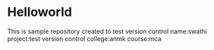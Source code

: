 # Helloworld
This is sample repository created to test version control
name:swathi
project:test version control
college:anmk
course:mca
